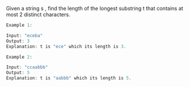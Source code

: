 Given a string s , find the length of the longest substring t  that contains at most 2 distinct characters.

```java
Example 1:

Input: "eceba"
Output: 3
Explanation: t is "ece" which its length is 3.
```

```java
Example 2:

Input: "ccaabbb"
Output: 5
Explanation: t is "aabbb" which its length is 5.
```
